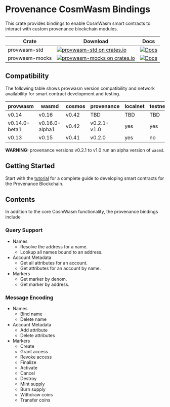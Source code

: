 # Provenance CosmWasm Bindings

This crate provides bindings to enable CosmWasm smart contracts to interact with custom provenance
blockchain modules.

| Crate          | Download | Docs |
| -------------- | -------- | ---- |
| provwasm-std   | [![provwasm-std on crates.io](https://img.shields.io/crates/v/provwasm-std.svg)](https://crates.io/crates/provwasm-std) |  [![Docs](https://docs.rs/provwasm-std/badge.svg)](https://docs.rs/provwasm-std) |
| provwasm-mocks | [![provwasm-mocks on crates.io](https://img.shields.io/crates/v/provwasm-mocks.svg)](https://crates.io/crates/provwasm-mocks) | [![Docs](https://docs.rs/provwasm-mocks/badge.svg)](https://docs.rs/provwasm-mocks) |

## Compatibility

The following table shows provwasm version compatibility and network availability for smart
contract development and testing.

| provwasm      | wasmd          | cosmos  | provenance  | localnet | testnet  | mainnet | module support        |
| ------------- | -------------- | ------- | ----------- | -------- | -------- | ------- | --------------------- |
| v0.14         | v0.16          | v0.42   | TBD         | TBD      | TBD      | TBD     | attribute,marker,name |
| v0.14.0-beta1 | v0.16.0-alpha1 | v0.42   | v0.2.1-v1.0 | yes      | yes      | no      | attribute,marker,name |
| v0.13         | v0.15          | v0.41   | v0.2.0      | yes      | no       | N/A     | attribute,marker,name |

**WARNING:** provenance versions v0.2.1 to v1.0 run an alpha version of `wasmd`.

## Getting Started

Start with the [tutorial](docs/tutorial/01-overview.md) for a complete guide to developing smart
contracts for the Provenance Blockchain.

## Contents

In addition to the core CosmWasm functionality, the provenance bindings include

### Query Support

- Names
  - Resolve the address for a name.
  - Lookup all names bound to an address.
- Account Metadata
  - Get all attributes for an account.
  - Get attributes for an account by name.
- Markers
  - Get marker by denom.
  - Get marker by address.

### Message Encoding

- Names
  - Bind name
  - Delete name
- Account Metadata
  - Add attribute
  - Delete attributes
- Markers
  - Create
  - Grant access
  - Revoke access
  - Finalize
  - Activate
  - Cancel
  - Destroy
  - Mint supply
  - Burn supply
  - Withdraw coins
  - Transfer coins
